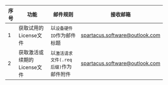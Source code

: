 
| 序号 | 功能                        | 邮件规则                               | 接收邮箱                       |
| ---- | --------------------------- | -------------------------------------- | ------------------------------ |
| 1    | 获取试用的License文件       | 以`设备硬件ID`作为邮件标题             | spartacus.software@outlook.com |
| 2    | 获取激活或续期的License文件 | 以`激活请求文件(.req后缀)`作为邮件附件 | spartacus.software@outlook.com |
